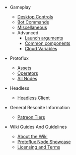 - Gameplay
  - [Desktop Controls](/gameplay/desktopControls.md)
  - [Bot Commands](/gameplay/botCommands.md)
  - [Miscellaneous](/gameplay/misc.md)
  - Advanced
    - [Launch arguments](/gameplay/advanced/launchArguments.md)
    - [Common components](/gameplay/advanced/commonComp.md)
    - [Cloud Variables](/gameplay/advanced/cloudVars.md)

- Protoflux
  - [Assets](/protoflux/assets.md)
  - [Operators](/protoflux/operators.md)
  - [All Nodes](/protoflux/allNodes.md)

- Headless
  - [Headless Client](/headless/headlessClient.md)

- General Resonite Information
  - [Patreon Tiers](/general/patreon.md)

- Wiki Guides And Guidelines
  - [About the Wiki](README.md)
  - [Protoflux Node Showcase](/wikiGuides/nodeRender.md)
  - [Licensing and Terms](/wikiGuides/licence.md)
